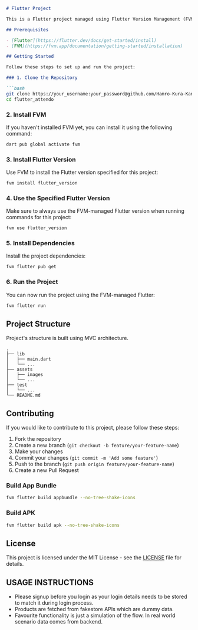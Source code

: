 ```markdown
# Flutter Project

This is a Flutter project managed using Flutter Version Management (FVM).

## Prerequisites

- [Flutter](https://flutter.dev/docs/get-started/install)
- [FVM](https://fvm.app/documentation/getting-started/installation)

## Getting Started

Follow these steps to set up and run the project:

### 1. Clone the Repository

```bash
git clone https://your_username:your_password@github.com/Hamro-Kura-Kani/flutter_attendo.git
cd flutter_attendo
```

### 2. Install FVM

If you haven't installed FVM yet, you can install it using the following command:

```bash
dart pub global activate fvm
```

### 3. Install Flutter Version

Use FVM to install the Flutter version specified for this project:

```bash
fvm install flutter_version
```

### 4. Use the Specified Flutter Version

Make sure to always use the FVM-managed Flutter version when running commands for this project:

```bash
fvm use flutter_version
```

### 5. Install Dependencies

Install the project dependencies:

```bash
fvm flutter pub get
```

### 6. Run the Project

You can now run the project using the FVM-managed Flutter:

```bash
fvm flutter run
```

## Project Structure

Project's structure is built using MVC architecture.

```plaintext
.
├── lib
│   ├── main.dart
│   └── ...
├── assets
│   ├── images
│   └── ...
├── test
│   └── ...
└── README.md
```

## Contributing

If you would like to contribute to this project, please follow these steps:

1. Fork the repository
2. Create a new branch (`git checkout -b feature/your-feature-name`)
3. Make your changes
4. Commit your changes (`git commit -m 'Add some feature'`)
5. Push to the branch (`git push origin feature/your-feature-name`)
6. Create a new Pull Request

### Build App Bundle

```bash
fvm flutter build appbundle --no-tree-shake-icons
```

### Build APK

```bash
fvm flutter build apk --no-tree-shake-icons
```


## License

This project is licensed under the MIT License - see the [LICENSE](LICENSE) file for details.
 

 ## USAGE INSTRUCTIONS

 - Please signup before you login as your login details needs to be stored to match it during login process.
 - Products are fetched from fakestore APIs which are dummy data.
 - Favourite functionality is just a simulation of the flow. In real world scenario data comes from backend.
 